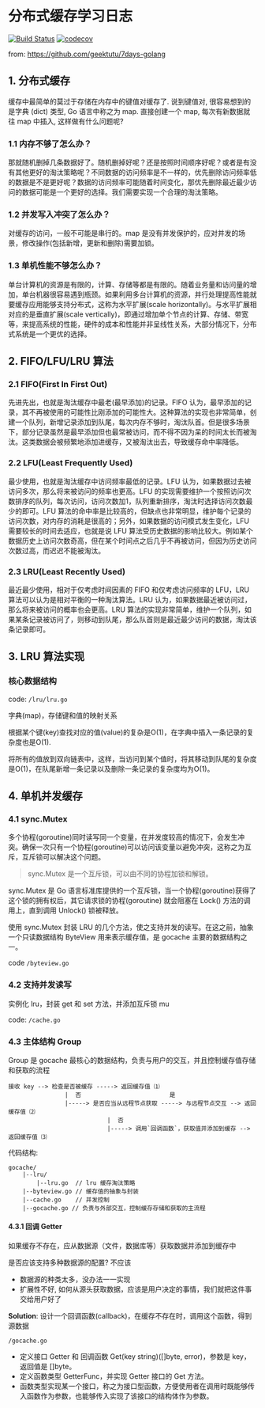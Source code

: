 # 分布式缓存学习日志
[![Build Status](https://www.travis-ci.com/noraincode/gocache.svg?branch=master)](https://www.travis-ci.com/noraincode/gocache)
[![codecov](https://codecov.io/gh/noraincode/gocache/branch/master/graph/badge.svg?token=ILDX3TNROB)](https://codecov.io/gh/noraincode/gocache)

from: https://github.com/geektutu/7days-golang
## 1. 分布式缓存

缓存中最简单的莫过于存储在内存中的键值对缓存了. 说到键值对, 很容易想到的是字典 (dict) 类型, Go 语言中称之为 map. 直接创建一个 map, 每次有新数据就往 map 中插入, 这样做有什么问题呢?

### 1.1 内存不够了怎么办？

那就随机删掉几条数据好了。随机删掉好呢？还是按照时间顺序好呢？或者是有没有其他更好的淘汰策略呢？不同数据的访问频率是不一样的，优先删除访问频率低的数据是不是更好呢？数据的访问频率可能随着时间变化，那优先删除最近最少访问的数据可能是一个更好的选择。我们需要实现一个合理的淘汰策略。

### 1.2 并发写入冲突了怎么办？

对缓存的访问，一般不可能是串行的。map 是没有并发保护的，应对并发的场景，修改操作(包括新增，更新和删除)需要加锁。

### 1.3 单机性能不够怎么办？

单台计算机的资源是有限的，计算、存储等都是有限的。随着业务量和访问量的增加，单台机器很容易遇到瓶颈。如果利用多台计算机的资源，并行处理提高性能就要缓存应用能够支持分布式，这称为水平扩展(scale horizontally)。与水平扩展相对应的是垂直扩展(scale vertically)，即通过增加单个节点的计算、存储、带宽等，来提高系统的性能，硬件的成本和性能并非呈线性关系，大部分情况下，分布式系统是一个更优的选择。

## 2. FIFO/LFU/LRU 算法

### 2.1 FIFO(First In First Out)

先进先出，也就是淘汰缓存中最老(最早添加)的记录。FIFO 认为，最早添加的记录，其不再被使用的可能性比刚添加的可能性大。这种算法的实现也非常简单，创建一个队列，新增记录添加到队尾，每次内存不够时，淘汰队首。但是很多场景下，部分记录虽然是最早添加但也最常被访问，而不得不因为呆的时间太长而被淘汰。这类数据会被频繁地添加进缓存，又被淘汰出去，导致缓存命中率降低。

### 2.2 LFU(Least Frequently Used)

最少使用，也就是淘汰缓存中访问频率最低的记录。LFU 认为，如果数据过去被访问多次，那么将来被访问的频率也更高。LFU 的实现需要维护一个按照访问次数排序的队列，每次访问，访问次数加1，队列重新排序，淘汰时选择访问次数最少的即可。LFU 算法的命中率是比较高的，但缺点也非常明显，维护每个记录的访问次数，对内存的消耗是很高的；另外，如果数据的访问模式发生变化，LFU 需要较长的时间去适应，也就是说 LFU 算法受历史数据的影响比较大。例如某个数据历史上访问次数奇高，但在某个时间点之后几乎不再被访问，但因为历史访问次数过高，而迟迟不能被淘汰。

### 2.3 LRU(Least Recently Used)

最近最少使用，相对于仅考虑时间因素的 FIFO 和仅考虑访问频率的 LFU，LRU 算法可以认为是相对平衡的一种淘汰算法。LRU 认为，如果数据最近被访问过，那么将来被访问的概率也会更高。LRU 算法的实现非常简单，维护一个队列，如果某条记录被访问了，则移动到队尾，那么队首则是最近最少访问的数据，淘汰该条记录即可。

## 3. LRU 算法实现
### 核心数据结构
code: `/lru/lru.go`

字典(map)，存储键和值的映射关系

根据某个键(key)查找对应的值(value)的复杂是O(1)，在字典中插入一条记录的复杂度也是O(1). 

将所有的值放到双向链表中，这样，当访问到某个值时，将其移动到队尾的复杂度是O(1)，在队尾新增一条记录以及删除一条记录的复杂度均为O(1)。

## 4. 单机并发缓存
### 4.1 sync.Mutex
多个协程(goroutine)同时读写同一个变量，在并发度较高的情况下，会发生冲突。确保一次只有一个协程(goroutine)可以访问该变量以避免冲突，这称之为互斥，互斥锁可以解决这个问题。
> sync.Mutex 是一个互斥锁，可以由不同的协程加锁和解锁。

sync.Mutex 是 Go 语言标准库提供的一个互斥锁，当一个协程(goroutine)获得了这个锁的拥有权后，其它请求锁的协程(goroutine) 就会阻塞在 Lock() 方法的调用上，直到调用 Unlock() 锁被释放。

使用 sync.Mutex 封装 LRU 的几个方法，使之支持并发的读写。在这之前，抽象一个只读数据结构 ByteView 用来表示缓存值，是 gocache 主要的数据结构之一。

code `/byteview.go`

### 4.2 支持并发读写
实例化 lru，封装 get 和 set 方法，并添加互斥锁 mu

code: `/cache.go`

### 4.3 主体结构 Group
Group 是 gocache 最核心的数据结构，负责与用户的交互，并且控制缓存值存储和获取的流程

```                            是
接收 key --> 检查是否被缓存 -----> 返回缓存值 ⑴
                |  否                         是
                |-----> 是否应当从远程节点获取 -----> 与远程节点交互 --> 返回缓存值 ⑵
                            |  否
                            |-----> 调用`回调函数`，获取值并添加到缓存 --> 返回缓存值 ⑶
```

代码结构:

```
gocache/
    |--lru/
        |--lru.go  // lru 缓存淘汰策略
    |--byteview.go // 缓存值的抽象与封装
    |--cache.go    // 并发控制
    |--gocache.go // 负责与外部交互，控制缓存存储和获取的主流程
```

#### 4.3.1 回调 Getter
如果缓存不存在，应从数据源（文件，数据库等）获取数据并添加到缓存中

是否应该支持多种数据源的配置? 不应该

- 数据源的种类太多，没办法一一实现
- 扩展性不好, 如何从源头获取数据，应该是用户决定的事情，我们就把这件事交给用户好了

**Solution**: 设计一个回调函数(callback)，在缓存不存在时，调用这个函数，得到源数据

`/gocache.go`
- 定义接口 Getter 和 回调函数 Get(key string)([]byte, error)，参数是 key，返回值是 []byte。
- 定义函数类型 GetterFunc，并实现 Getter 接口的 Get 方法。
- 函数类型实现某一个接口，称之为接口型函数，方便使用者在调用时既能够传入函数作为参数，也能够传入实现了该接口的结构体作为参数。
